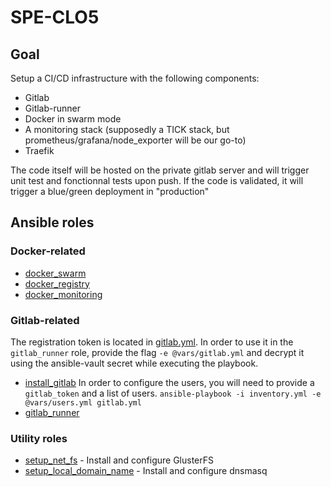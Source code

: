 # SPE-CLO5

## Goal

Setup a CI/CD infrastructure with the following components:
- Gitlab
- Gitlab-runner
- Docker in swarm mode
- A monitoring stack (supposedly a TICK stack, but prometheus/grafana/node\_exporter will be our go-to)
- Traefik

The code itself will be hosted on the private gitlab server and will trigger unit test and fonctionnal tests upon push.
If the code is validated, it will trigger a blue/green deployment in "production"

## Ansible roles

### Docker-related

- [docker\_swarm](./roles/docker_swarm/README.md)
- [docker\_registry](./roles/docker_registry/README.md)
- [docker\_monitoring](./roles/docker_monitoring/README.md)

### Gitlab-related

The registration token is located in [gitlab.yml](./vars/gitlab.yml).
In order to use it in the `gitlab_runner` role, provide the flag `-e @vars/gitlab.yml` and decrypt it using the ansible-vault secret while executing the playbook.

- [install\_gitlab](./roles/install_gitlab/README.md)
  In order to configure the users, you will need to provide a `gitlab_token` and a list of users.
  `ansible-playbook -i inventory.yml -e @vars/users.yml gitlab.yml`
- [gitlab\_runner](./roles/gitlab_runner/README.md)

### Utility roles

- [setup\_net\_fs](./roles/setup_net_fs/README.md) - Install and configure GlusterFS
- [setup\_local\_domain\_name](./roles/setup_local_domain_name/README.md) - Install and configure dnsmasq
